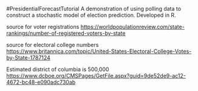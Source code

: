 #PresidentialForecastTutorial
A demonstration of using polling data to construct a stochastic model of election prediction. Developed in R. 

source for voter registrations
https://worldpopulationreview.com/state-rankings/number-of-registered-voters-by-state

source for electoral college numbers
https://www.britannica.com/topic/United-States-Electoral-College-Votes-by-State-1787124

Estimated district of columbia is 500,000
https://www.dcboe.org/CMSPages/GetFile.aspx?guid=9de52de9-ac12-4672-bc48-e090adc730ab

